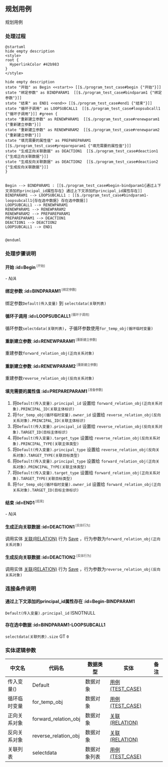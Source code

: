 ## 规划用例 <!-- {docsify-ignore-all} -->

   规划用例

### 处理过程

```plantuml
@startuml
hide empty description
<style>
root {
  HyperlinkColor #42b983
}
</style>

hide empty description
state "开始" as Begin <<start>> [[$./program_test_case#begin {"开始"}]]
state "绑定参数" as BINDPARAM1  [[$./program_test_case#bindparam1 {"绑定参数"}]]
state "结束" as END1 <<end>> [[$./program_test_case#end1 {"结束"}]]
state "循环子调用" as LOOPSUBCALL1  [[$./program_test_case#loopsubcall1 {"循环子调用"}]] #green {
state "重新建立参数" as RENEWPARAM1  [[$./program_test_case#renewparam1 {"重新建立参数"}]]
state "重新建立参数" as RENEWPARAM2  [[$./program_test_case#renewparam2 {"重新建立参数"}]]
state "填充需要的属性值" as PREPAREPARAM1  [[$./program_test_case#prepareparam1 {"填充需要的属性值"}]]
state "生成正向关联数据" as DEACTION1  [[$./program_test_case#deaction1 {"生成正向关联数据"}]]
state "生成反向关联数据" as DEACTION2  [[$./program_test_case#deaction2 {"生成反向关联数据"}]]
}


Begin --> BINDPARAM1 : [[$./program_test_case#begin-bindparam1{通过上下文添加的principal_id属性存在} 通过上下文添加的principal_id属性存在]]
BINDPARAM1 --> LOOPSUBCALL1 : [[$./program_test_case#bindparam1-loopsubcall1{存在选中数据} 存在选中数据]]
LOOPSUBCALL1 --> RENEWPARAM1
RENEWPARAM1 --> RENEWPARAM2
RENEWPARAM2 --> PREPAREPARAM1
PREPAREPARAM1 --> DEACTION1
DEACTION1 --> DEACTION2
LOOPSUBCALL1 --> END1


@enduml
```


### 处理步骤说明

#### 开始 :id=Begin<sup class="footnote-symbol"> <font color=gray size=1>[开始]</font></sup>



*- N/A*
#### 绑定参数 :id=BINDPARAM1<sup class="footnote-symbol"> <font color=gray size=1>[绑定参数]</font></sup>



绑定参数`Default(传入变量)` 到 `selectdata(关联列表)`
#### 循环子调用 :id=LOOPSUBCALL1<sup class="footnote-symbol"> <font color=gray size=1>[循环子调用]</font></sup>



循环参数`selectdata(关联列表)`，子循环参数使用`for_temp_obj(循环临时变量)`
#### 重新建立参数 :id=RENEWPARAM1<sup class="footnote-symbol"> <font color=gray size=1>[重新建立参数]</font></sup>



重建参数```forward_relation_obj(正向关系对象)```
#### 重新建立参数 :id=RENEWPARAM2<sup class="footnote-symbol"> <font color=gray size=1>[重新建立参数]</font></sup>



重建参数```reverse_relation_obj(反向关系对象)```
#### 填充需要的属性值 :id=PREPAREPARAM1<sup class="footnote-symbol"> <font color=gray size=1>[准备参数]</font></sup>



1. 将`Default(传入变量).principal_id` 设置给  `forward_relation_obj(正向关系对象).PRINCIPAL_ID(关联主体标识)`
2. 将`for_temp_obj(循环临时变量).owner_id` 设置给  `reverse_relation_obj(反向关系对象).PRINCIPAL_ID(关联主体标识)`
3. 将`Default(传入变量).principal_id` 设置给  `reverse_relation_obj(反向关系对象).TARGET_ID(目标主体标识)`
4. 将`Default(传入变量).target_type` 设置给  `reverse_relation_obj(反向关系对象).PRINCIPAL_TYPE(关联主体类型)`
5. 将`Default(传入变量).principal_type` 设置给  `reverse_relation_obj(反向关系对象).TARGET_TYPE(关联目标类型)`
6. 将`Default(传入变量).principal_type` 设置给  `forward_relation_obj(正向关系对象).PRINCIPAL_TYPE(关联主体类型)`
7. 将`Default(传入变量).target_type` 设置给  `forward_relation_obj(正向关系对象).TARGET_TYPE(关联目标类型)`
8. 将`for_temp_obj(循环临时变量).owner_id` 设置给  `forward_relation_obj(正向关系对象).TARGET_ID(目标主体标识)`

#### 结束 :id=END1<sup class="footnote-symbol"> <font color=gray size=1>[结束]</font></sup>



*- N/A*

#### 生成正向关联数据 :id=DEACTION1<sup class="footnote-symbol"> <font color=gray size=1>[实体行为]</font></sup>



调用实体 [关联(RELATION)](module/Base/relation.md) 行为 [Save](module/Base/relation#行为) ，行为参数为`forward_relation_obj(正向关系对象)`

#### 生成反向关联数据 :id=DEACTION2<sup class="footnote-symbol"> <font color=gray size=1>[实体行为]</font></sup>



调用实体 [关联(RELATION)](module/Base/relation.md) 行为 [Save](module/Base/relation#行为) ，行为参数为`reverse_relation_obj(反向关系对象)`


### 连接条件说明
#### 通过上下文添加的principal_id属性存在 :id=Begin-BINDPARAM1

`Default(传入变量).principal_id` ISNOTNULL
#### 存在选中数据 :id=BINDPARAM1-LOOPSUBCALL1

`selectdata(关联列表).size` GT `0`


### 实体逻辑参数

|    中文名   |    代码名    |  数据类型    |  实体   |备注 |
| --------| --------| -------- | -------- | --------   |
|传入变量(<i class="fa fa-check"/></i>)|Default|数据对象|[用例(TEST_CASE)](module/TestMgmt/test_case.md)||
|循环临时变量|for_temp_obj|数据对象|[用例(TEST_CASE)](module/TestMgmt/test_case.md)||
|正向关系对象|forward_relation_obj|数据对象|[关联(RELATION)](module/Base/relation.md)||
|反向关系对象|reverse_relation_obj|数据对象|[关联(RELATION)](module/Base/relation.md)||
|关联列表|selectdata|数据对象列表|[用例(TEST_CASE)](module/TestMgmt/test_case.md)||
